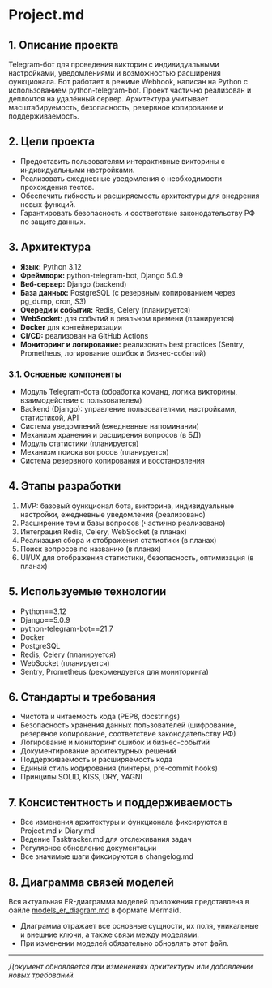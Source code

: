 # Project.md

## 1. Описание проекта

Telegram-бот для проведения викторин с индивидуальными настройками, уведомлениями и возможностью расширения функционала. Бот работает в режиме Webhook, написан на Python с использованием python-telegram-bot. Проект частично реализован и деплоится на удалённый сервер. Архитектура учитывает масштабируемость, безопасность, резервное копирование и поддерживаемость.

## 2. Цели проекта
- Предоставить пользователям интерактивные викторины с индивидуальными настройками.
- Реализовать ежедневные уведомления о необходимости прохождения тестов.
- Обеспечить гибкость и расширяемость архитектуры для внедрения новых функций.
- Гарантировать безопасность и соответствие законодательству РФ по защите данных.

## 3. Архитектура
- **Язык:** Python 3.12
- **Фреймворк:** python-telegram-bot, Django 5.0.9
- **Веб-сервер:** Django (backend)
- **База данных:** PostgreSQL (с резервным копированием через pg_dump, cron, S3)
- **Очереди и события:** Redis, Celery (планируется)
- **WebSocket:** для событий в реальном времени (планируется)
- **Docker** для контейнеризации
- **CI/CD:** реализован на GitHub Actions
- **Мониторинг и логирование:** реализовать best practices (Sentry, Prometheus, логирование ошибок и бизнес-событий)

### 3.1. Основные компоненты
- Модуль Telegram-бота (обработка команд, логика викторины, взаимодействие с пользователем)
- Backend (Django): управление пользователями, настройками, статистикой, API
- Система уведомлений (ежедневные напоминания)
- Механизм хранения и расширения вопросов (в БД)
- Модуль статистики (планируется)
- Механизм поиска вопросов (планируется)
- Система резервного копирования и восстановления

## 4. Этапы разработки
1. MVP: базовый функционал бота, викторина, индивидуальные настройки, ежедневные уведомления (реализовано)
2. Расширение тем и базы вопросов (частично реализовано)
3. Интеграция Redis, Celery, WebSocket (в планах)
4. Реализация сбора и отображения статистики (в планах)
5. Поиск вопросов по названию (в планах)
6. UI/UX для отображения статистики, безопасность, оптимизация (в планах)

## 5. Используемые технологии
- Python==3.12
- Django==5.0.9
- python-telegram-bot==21.7
- Docker
- PostgreSQL
- Redis, Celery (планируется)
- WebSocket (планируется)
- Sentry, Prometheus (рекомендуется для мониторинга)

## 6. Стандарты и требования
- Чистота и читаемость кода (PEP8, docstrings)
- Безопасность хранения данных пользователей (шифрование, резервное копирование, соответствие законодательству РФ)
- Логирование и мониторинг ошибок и бизнес-событий
- Документирование архитектурных решений
- Поддерживаемость и расширяемость кода
- Единый стиль кодирования (линтеры, pre-commit hooks)
- Принципы SOLID, KISS, DRY, YAGNI

## 7. Консистентность и поддерживаемость
- Все изменения архитектуры и функционала фиксируются в Project.md и Diary.md
- Ведение Tasktracker.md для отслеживания задач
- Регулярное обновление документации
- Все значимые шаги фиксируются в changelog.md

## 8. Диаграмма связей моделей

Вся актуальная ER-диаграмма моделей приложения представлена в файле [models_er_diagram.md](./models_er_diagram.md) в формате Mermaid.

- Диаграмма отражает все основные сущности, их поля, уникальные и внешние ключи, а также связи между моделями.
- При изменении моделей обязательно обновлять этот файл.

---

_Документ обновляется при изменениях архитектуры или добавлении новых требований._
